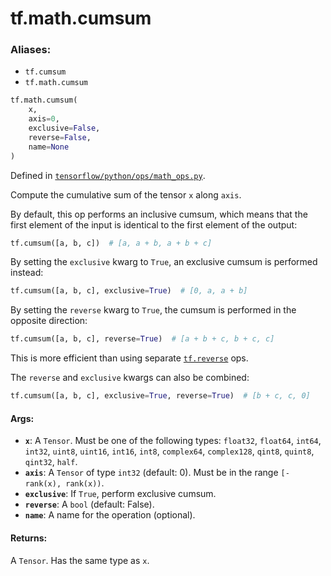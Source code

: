 <div itemscope itemtype="http://developers.google.com/ReferenceObject">
<meta itemprop="name" content="tf.math.cumsum" />
<meta itemprop="path" content="Stable" />
</div>

# tf.math.cumsum

### Aliases:

* `tf.cumsum`
* `tf.math.cumsum`

``` python
tf.math.cumsum(
    x,
    axis=0,
    exclusive=False,
    reverse=False,
    name=None
)
```



Defined in [`tensorflow/python/ops/math_ops.py`](/code/stable/tensorflow/python/ops/math_ops.py).

Compute the cumulative sum of the tensor `x` along `axis`.

By default, this op performs an inclusive cumsum, which means that the first
element of the input is identical to the first element of the output:

```python
tf.cumsum([a, b, c])  # [a, a + b, a + b + c]
```

By setting the `exclusive` kwarg to `True`, an exclusive cumsum is performed
instead:

```python
tf.cumsum([a, b, c], exclusive=True)  # [0, a, a + b]
```

By setting the `reverse` kwarg to `True`, the cumsum is performed in the
opposite direction:

```python
tf.cumsum([a, b, c], reverse=True)  # [a + b + c, b + c, c]
```

This is more efficient than using separate <a href="../../tf/reverse.md"><code>tf.reverse</code></a> ops.

The `reverse` and `exclusive` kwargs can also be combined:

```python
tf.cumsum([a, b, c], exclusive=True, reverse=True)  # [b + c, c, 0]
```

#### Args:

* <b>`x`</b>: A `Tensor`. Must be one of the following types: `float32`, `float64`,
     `int64`, `int32`, `uint8`, `uint16`, `int16`, `int8`, `complex64`,
     `complex128`, `qint8`, `quint8`, `qint32`, `half`.
* <b>`axis`</b>: A `Tensor` of type `int32` (default: 0). Must be in the range
    `[-rank(x), rank(x))`.
* <b>`exclusive`</b>: If `True`, perform exclusive cumsum.
* <b>`reverse`</b>: A `bool` (default: False).
* <b>`name`</b>: A name for the operation (optional).


#### Returns:

A `Tensor`. Has the same type as `x`.